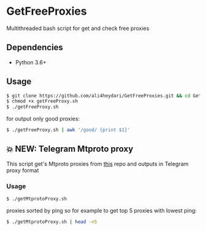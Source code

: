 # GetFreeProxies
Multithreaded bash script for get and check free proxies
## Dependencies
+ Python 3.6+
## Usage
```bash
$ git clone https://github.com/ali4heydari/GetFreeProxies.git && cd GetFreeProxies/
$ chmod +x getFreeProxy.sh
$ ./getFreeProxy.sh
```
for output only good proxies:
```bash
$ ./getFreeProxy.sh | awk '/good/ {print $1}'
```

## 💥 NEW: Telegram Mtproto proxy
This script get's Mtproto proxies from [this](https://github.com/hookzof/socks5_list) repo and outputs in Telegram proxy format

### Usage
```bash
$ ./getMtprotoProxy.sh
```
proxies sorted by ping so for example to get top 5 proxies with lowest ping:
 
 ```bash
$ ./getMtprotoProxy.sh | head -n5
```